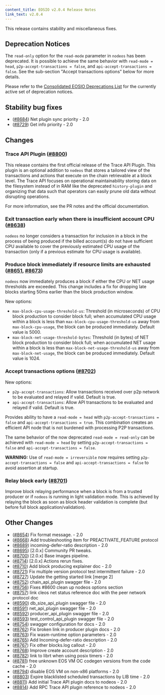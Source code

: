 ```yaml
---
content_title: EOSIO v2.0.4 Release Notes
link_text: v2.0.4
---
```


This release contains stability and miscellaneous fixes.

## Deprecation Notices

The `read-only` option for the `read-mode` parameter in `nodeos` has been deprecated. It is possible to achieve the same behavior with `read-mode = head`, `p2p-accept-transactions = false`, and `api-accept-transactions = false`. See the sub-section "Accept transactions options" below for more details.

Please refer to the [Consolidated EOSIO Deprecations List](https://github.com/EOSIO/eos/issues/7597) for the currently active set of deprecation notices. 

## Stability bug fixes

- ([#8684](https://github.com/EOSIO/eos/pull/8684)) Net plugin sync priority - 2.0
- ([#8729](https://github.com/EOSIO/eos/pull/8729)) Get info priority - 2.0

## Changes

### Trace API Plugin ([#8800](https://github.com/EOSIO/eos/pull/8800))

This release contains the first official release of the Trace API Plugin.  This plugin is an optional addition to `nodeos` that stores a tailored view of the transactions and actions that execute on the chain retrievable at a block level.  The Trace API focuses on operational maintainability storing data on the filesystem instead of in RAM like the deprecated `history-plugin` and organizing that data such that operators can easily prune old data without disrupting operations.  

For more information, see the PR notes and the official documentation.

### Exit transaction early when there is insufficient account CPU ([#8638](https://github.com/EOSIO/eos/pull/8638))

`nodeos` no longer considers a transaction for inclusion in a block in the process of being produced if the billed account(s) do not have sufficient CPU available to cover the previously estimated CPU usage of the transaction (only if a previous estimate for CPU usage is available).

### Produce block immediately if resource limits are exhausted ([#8651](https://github.com/EOSIO/eos/pull/8651), [#8673](https://github.com/EOSIO/eos/pull/8673))

`nodeos` now immediately produces a block if either the CPU or NET usage thresholds are exceeded. This change includes a fix for dropping late blocks starting 50ms earlier than the block production window.

New options:
* `max-block-cpu-usage-threshold-us`:
Threshold (in microseconds) of CPU block production to consider block full; when accumulated CPU usage within a block is less than `max-block-cpu-usage-threshold-us` away from `max-block-cpu-usage`, the block can be produced immediately. Default value is 5000.
* `max-block-net-usage-threshold-bytes`:
Threshold (in bytes) of NET block production to consider block full; when accumulated NET usage within a block is less than `max-block-net-usage-threshold-us` away from `max-block-net-usage`, the block can be produced immediately. Default value is 1024.

### Accept transactions options ([#8702](https://github.com/EOSIO/eos/pull/8702))

New options:
* `p2p-accept-transactions`: Allow transactions received over p2p
network to be evaluated and relayed if valid. Default is true.
* `api-accept-transactions`: Allow API transactions to be evaluated
and relayed if valid. Default is true.

Provides ability to have a `read-mode = head` with `p2p-accept-transactions = false` and `api-accept-transactions = true`. This combination creates an efficient API node that is not burdened with processing P2P transactions.

The same behavior of the now deprecated `read-mode = read-only` can be achieved with `read-mode = head` by setting `p2p-accept-transactions = false` and `api-accept-transactions = false`.

**WARNING:** Use of `read-mode = irreversible` now requires setting `p2p-accept-transactions = false` and `api-accept-transactions = false` to avoid assertion at startup.

### Relay block early ([#8701](https://github.com/EOSIO/eos/pull/8701))

Improve block relaying performance when a block is from a trusted producer or if `nodeos` is running in light validation mode. This is achieved by relaying the block as soon as block header validation is complete (but before full block application/validation).

## Other Changes

- ([#8654](https://github.com/EOSIO/eos/pull/8654)) Fix format message. - 2.0
- ([#8668](https://github.com/EOSIO/eos/pull/8668)) Add troubleshooting item for PREACTIVATE_FEATURE protocol
- ([#8689](https://github.com/EOSIO/eos/pull/8689)) incoming-defer-ratio description - 2.0
- ([#8695](https://github.com/EOSIO/eos/pull/8695)) [2.0.x] Community PR tweaks.
- ([#8700](https://github.com/EOSIO/eos/pull/8700)) [2.0.x] Base images pipeline.
- ([#8714](https://github.com/EOSIO/eos/pull/8714)) [2.0.x] Actions rerun fixes.
- ([#8710](https://github.com/EOSIO/eos/pull/8710)) Add block producing explainer doc - 2.0
- ([#8721](https://github.com/EOSIO/eos/pull/8721)) Fix multiple version protocol test intermittent failure - 2.0
- ([#8727](https://github.com/EOSIO/eos/pull/8727)) Update the getting started link [merge 2]
- ([#8752](https://github.com/EOSIO/eos/pull/8752)) chain_api_plugin swagger file - 2.0
- ([#8756](https://github.com/EOSIO/eos/pull/8756)) Fixes #8600 clean up nodeos options section
- ([#8757](https://github.com/EOSIO/eos/pull/8757)) link cleos net status reference doc with the peer network protocol doc
- ([#8590](https://github.com/EOSIO/eos/pull/8590)) db_size_api_plugin swagger file - 2.0
- ([#8591](https://github.com/EOSIO/eos/pull/8591)) net_api_plugin swagger file - 2.0
- ([#8592](https://github.com/EOSIO/eos/pull/8592)) producer_api_plugin swagger file - 2.0
- ([#8593](https://github.com/EOSIO/eos/pull/8593)) test_control_api_plugin swagger file - 2.0
- ([#8754](https://github.com/EOSIO/eos/pull/8754)) swagger configuration for docs - 2.0
- ([#8762](https://github.com/EOSIO/eos/pull/8762)) Fix broken link in producer plugin docs - 2.0
- ([#8763](https://github.com/EOSIO/eos/pull/8763)) Fix wasm-runtime option parameters - 2.0
- ([#8765](https://github.com/EOSIO/eos/pull/8765)) Add Incoming-defer-ratio description - 2.0
- ([#8767](https://github.com/EOSIO/eos/pull/8767)) Fix other blocks.log callout - 2.0
- ([#8768](https://github.com/EOSIO/eos/pull/8768)) Improve create account description - 2.0
- ([#8782](https://github.com/EOSIO/eos/pull/8782)) link to librt when using posix timers - 2.0
- ([#8781](https://github.com/EOSIO/eos/pull/8781)) free unknown EOS VM OC codegen versions from the code cache - 2.0
- ([#8794](https://github.com/EOSIO/eos/pull/8794)) disable EOS VM on non-x86 platforms - 2.0
- ([#8803](https://github.com/EOSIO/eos/pull/8803)) Expire blacklisted scheduled transactions by LIB time - 2.0
- ([#8811](https://github.com/EOSIO/eos/pull/8811)) Add initial Trace API plugin docs to nodeos - 2.0
- ([#8814](https://github.com/EOSIO/eos/pull/8814)) Add RPC Trace API plugin reference to nodeos - 2.0
